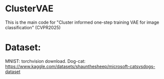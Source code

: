 # ClusterVAE
This is the main code for "Cluster informed one-step training VAE for image classification" (CVPR2025)

# Dataset:
MNIST: torchvision download.
Dog-cat: https://www.kaggle.com/datasets/shaunthesheep/microsoft-catsvsdogs-dataset
